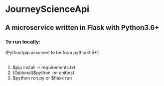 <h1>JourneyScienceApi</hi>

<h2>A microservice written in Flask with Python3.6+</h2>

<h3>To run locally:</h3>
(Python/pip assumed to be from python3.6+)
<br>
<br>
<ol>
    <li>$pip install -r requirements.txt</li>
    <li>(Optional)$python -m unittest</li>
    <li>$python run.py or $flask run</li>
</ol>

